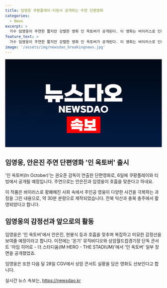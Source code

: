 ```yaml
---
title: 임영웅 쿠팡플레이·티빙서 공개하는 주연 단편영화
categories:
  - News
excerpt: >
  가수 임영웅이 주연한 짧지만 강렬한 영화 인 옥토버가 공개된다. 이 영화는 바이러스로 인해 황폐해진 사회에서 주인공이 겪는 여러 사건을 그리며, 복잡하고 미묘한 감정을 보여줄 예정이다. 권오준 감독이 연출하고 방탄소년단 뮤직비디오 제작에 참여한 만큼 기대를 모을 전망이다. 인 옥토버는 약 30분 분량으로, 촬영지는 전북 익산과 충북 충주다. 먼저 쿠팡플레이와 티빙에서 공개되고, 이어 CGV에서 상암 콘서트 실황을 담은 영화도 선보인다.
feature_text: >
  가수 임영웅이 주연한 짧지만 강렬한 영화 인 옥토버가 공개된다. 이 영화는 바이러스로 인해 황폐해진 사회에서 주인공이 겪는 여러 사건을 그리며, 복잡하고 미묘한 감정을 보여줄 예정이다. 권오준 감독이 연출하고 방탄소년단 뮤직비디오 제작에 참여한 만큼 기대를 모을 전망이다. 인 옥토버는 약 30분 분량으로, 촬영지는 전북 익산과 충북 충주다. 먼저 쿠팡플레이와 티빙에서 공개되고, 이어 CGV에서 상암 콘서트 실황을 담은 영화도 선보인다.
image: '/assets/img/newsdao_breakingnews.jpg'
---
```


<p><img src="/assets/img/newsdao_breakingnews.jpg" alt="ontimetimes 속보" /></p>

<h2 data-ke-size="size26">임영웅, 안은진 주연 단편영화 '인 옥토버' 출시</h2>

<p>'인 옥토버(In October)'는 권오준 감독이 연출한 단편영화로, 6일에 쿠팡플레이와 티빙에서 공개될 예정입니다. 주연으로는 안은진과 임영웅이 호흡을 맞춘다고 하네요.</p>

<p data-ke-size="size16">이 작품은 바이러스로 황폐해진 사회 속에서 주인공 영웅이 다양한 사건을 극복하는 과정을 그린 내용으로, 약 30분 분량으로 제작되었습니다. 전북 익산과 충북 충주에서 촬영되었다고 합니다.</p>

<h2 data-ke-size="size26">임영웅의 감정선과 앞으로의 활동</h2>

<p>임영웅은 '인 옥토버'에서 안은진, 현봉식 등과 호흡을 맞추며 복잡하고 미묘한 감정선을 보여줄 예정이라고 합니다. 이전에는 '온기' 뮤직비디오와 상암월드컵경기장 단독 콘서트 '아임 히어로 - 더 스타디움(IM HERO - THE STADIUM)'에서 '인 옥토버' 일부 장면을 공개했었죠.</p>

<p data-ke-size="size16">임영웅은 또한 다음 달 28일 CGV에서 상암 콘서트 실황을 담은 영화도 선보인다고 합니다.</p>
실시간 뉴스 속보는, <a href="https://newsdao.kr" rel="dofollow">https://newsdao.kr</a>


